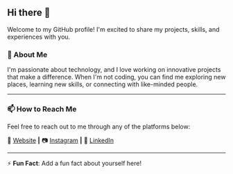 ## Hi there 👋

Welcome to my GitHub profile! I'm excited to share my projects, skills, and experiences with you.

### 💬 About Me

I'm passionate about technology, and I love working on innovative projects that make a difference. When I'm not coding, you can find me exploring new places, learning new skills, or connecting with like-minded people.

---

### 📫 How to Reach Me

Feel free to reach out to me through any of the platforms below:

🏡 [Website][website] **|** 
📷 [Instagram][instagram] **|** 
👔 [LinkedIn][linkedin]

---

⚡ **Fun Fact**: Add a fun fact about yourself here!

[website]: https://funboyprojects.com/
[instagram]: https://www.instagram.com/aaadi_b/
[linkedin]: https://www.linkedin.com/in/aaditya-bhatia-170b76187/

